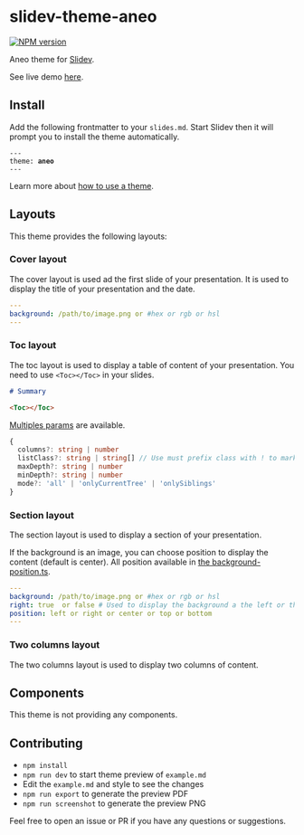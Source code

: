 # slidev-theme-aneo

[![NPM version](https://img.shields.io/npm/v/slidev-theme-aneo?color=3AB9D4&label=)](https://www.npmjs.com/package/slidev-theme-aneo)

Aneo theme for [Slidev](https://github.com/slidevjs/slidev).

See live demo [here](https://slidev-aneo.esteban-soubiran.site).

## Install

Add the following frontmatter to your `slides.md`. Start Slidev then it will prompt you to install the theme automatically.

<pre><code>---
theme: <b>aneo</b>
---</code></pre>

Learn more about [how to use a theme](https://sli.dev/themes/use).

## Layouts

This theme provides the following layouts:

### Cover layout

The cover layout is used ad the first slide of your presentation. It is used to display the title of your presentation and the date.

```yaml
---
background: /path/to/image.png or #hex or rgb or hsl
---
```

### Toc layout

The toc layout is used to display a table of content of your presentation. You need to use `<Toc></Toc>` in your slides.

```md
# Summary

<Toc></Toc>
```

[Multiples params](https://github.com/slidevjs/slidev/blob/main/packages/client/builtin/Toc.vue) are available.

```ts
{
  columns?: string | number
  listClass?: string | string[] // Use must prefix class with ! to mark it as important
  maxDepth?: string | number
  minDepth?: string | number
  mode?: 'all' | 'onlyCurrentTree' | 'onlySiblings'
}
```

### Section layout

The section layout is used to display a section of your presentation.

If the background is an image, you can choose position to display the content (default is center). All position available in [the background-position.ts](./types/background-position.ts).

```yaml
---
background: /path/to/image.png or #hex or rgb or hsl
right: true  or false # Used to display the background a the left or the right of the slide
position: left or right or center or top or bottom
---
```

### Two columns layout

The two columns layout is used to display two columns of content.

## Components

This theme is not providing any components.

## Contributing

- `npm install`
- `npm run dev` to start theme preview of `example.md`
- Edit the `example.md` and style to see the changes
- `npm run export` to generate the preview PDF
- `npm run screenshot` to generate the preview PNG

Feel free to open an issue or PR if you have any questions or suggestions.